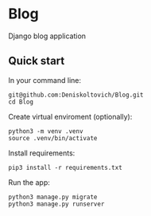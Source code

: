# Blog
Django blog application

## Quick start
In your command line:

```
git@github.com:Deniskoltovich/Blog.git
cd Blog
```

Create virtual enviroment (optionally):

```
python3 -m venv .venv
source .venv/bin/activate
```

Install requirements:

```
pip3 install -r requirements.txt
```

Run the app:

```
python3 manage.py migrate
python3 manage.py runserver